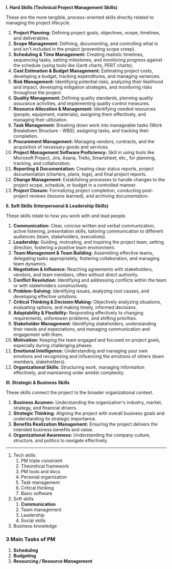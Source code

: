 **I. Hard Skills (Technical Project Management Skills)**

These are the more tangible, process-oriented skills directly related to managing the project lifecycle.

1. **Project Planning:** Defining project goals, objectives, scope, timelines, and deliverables.
2. **Scope Management:** Defining, documenting, and controlling what is and isn't included in the project (preventing scope creep).
3. **Scheduling & Time Management:** Creating realistic timelines, sequencing tasks, setting milestones, and monitoring progress against the schedule (using tools like Gantt charts, PERT charts).
4. **Cost Estimation & Budget Management:** Estimating project costs, developing a budget, tracking expenditures, and managing variances.
5. **Risk Management:** Identifying potential risks, analyzing their likelihood and impact, developing mitigation strategies, and monitoring risks throughout the project.
6. **Quality Management:** Defining quality standards, planning quality assurance activities, and implementing quality control measures.
7. **Resource Allocation & Management:** Identifying needed resources (people, equipment, materials), assigning them effectively, and managing their utilization.
8. **Task Management:** Breaking down work into manageable tasks (Work Breakdown Structure - WBS), assigning tasks, and tracking their completion.
9. **Procurement Management:** Managing vendors, contracts, and the acquisition of necessary goods and services.
10. **Project Management Software Proficiency:** Skill in using tools like Microsoft Project, Jira, Asana, Trello, Smartsheet, etc., for planning, tracking, and collaboration.
11. **Reporting & Documentation:** Creating clear status reports, project documentation (charters, plans, logs), and final project reports.
12. **Change Management:** Establishing processes to handle changes to the project scope, schedule, or budget in a controlled manner.
13. **Project Closure:** Formalizing project completion, conducting post-project reviews (lessons learned), and archiving documentation.

**II. Soft Skills (Interpersonal & Leadership Skills)**

These skills relate to how you work with and lead people.

1. **Communication:** Clear, concise written and verbal communication, active listening, presentation skills, tailoring communication to different audiences (team, stakeholders, executives).
2. **Leadership:** Guiding, motivating, and inspiring the project team, setting direction, fostering a positive team environment.
3. **Team Management & Team Building:** Assembling effective teams, delegating tasks appropriately, fostering collaboration, and managing team dynamics.
4. **Negotiation & Influence:** Reaching agreements with stakeholders, vendors, and team members, often without direct authority.
5. **Conflict Resolution:** Identifying and addressing conflicts within the team or with stakeholders constructively.
6. **Problem-Solving:** Identifying issues, analyzing root causes, and developing effective solutions.
7. **Critical Thinking & Decision Making:** Objectively analyzing situations, evaluating options, and making timely, informed decisions.
8. **Adaptability & Flexibility:** Responding effectively to changing requirements, unforeseen problems, and shifting priorities.
9. **Stakeholder Management:** Identifying stakeholders, understanding their needs and expectations, and managing communication and engagement with them.
10. **Motivation:** Keeping the team engaged and focused on project goals, especially during challenging phases.
11. **Emotional Intelligence:** Understanding and managing your own emotions and recognizing and influencing the emotions of others (team members, stakeholders).
12. **Organizational Skills:** Structuring work, managing information effectively, and maintaining order amidst complexity.

**III. Strategic & Business Skills**

These skills connect the project to the broader organizational context.

1. **Business Acumen:** Understanding the organization's industry, market, strategy, and financial drivers.
2. **Strategic Thinking:** Aligning the project with overall business goals and understanding its strategic importance.
3. **Benefits Realization Management:** Ensuring the project delivers the intended business benefits and value.
4. **Organizational Awareness:** Understanding the company culture, structure, and politics to navigate effectively.



---

1. Tech skills
	1. PM triple constraint
	2. Theoretical framework
	3. PM tools and docs
	4. Personal organization
	5. Task management
	6. Critical thinking
	7. Basic software
2. Soft skills
	1. **Communication**
	2. Team management
	3. Leadership
	4. Social skills
3. Business knowledge 


### 3 Main Tasks of PM
1. **Scheduling**
2. **Budgeting**
3. **Resourcing / Resource Management**